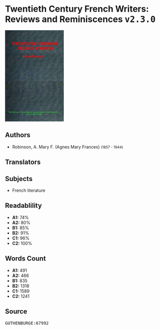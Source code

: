 # Twentieth Century French Writers: Reviews and Reminiscences <kbd>v2.3.0</kbd>

![](./cover.medium.jpg "")

## Authors


 - Robinson, A. Mary F. (Agnes Mary Frances) <small>(1857 - 1944)</small>

## Translators



## Subjects


 - French literature

## Readablility


 - **A1:** 74%
 - **A2:** 80%
 - **B1:** 85%
 - **B2:** 91%
 - **C1:** 96%
 - **C2:** 100%

## Words Count


 - **A1:** 491
 - **A2:** 466
 - **B1:** 835
 - **B2:** 1318
 - **C1:** 1589
 - **C2:** 1241

## Source


<kbd>GUTHENBURGE:67992</kbd>
